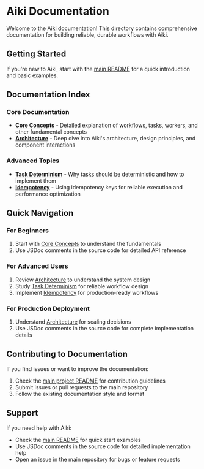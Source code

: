 # Aiki Documentation

Welcome to the Aiki documentation! This directory contains comprehensive documentation for building reliable, durable workflows with Aiki.

## Getting Started

If you're new to Aiki, start with the [main README](../README.md) for a quick introduction and basic examples.

## Documentation Index

### Core Documentation

- **[Core Concepts](./core-concepts.md)** - Detailed explanation of workflows, tasks, workers, and other fundamental concepts
- **[Architecture](./architecture.md)** - Deep dive into Aiki's architecture, design principles, and component interactions

### Advanced Topics

- **[Task Determinism](./task-determinism.md)** - Why tasks should be deterministic and how to implement them
- **[Idempotency](./idempotency.md)** - Using idempotency keys for reliable execution and performance optimization

## Quick Navigation

### For Beginners
1. Start with [Core Concepts](./core-concepts.md) to understand the fundamentals
2. Use JSDoc comments in the source code for detailed API reference

### For Advanced Users
1. Review [Architecture](./architecture.md) to understand the system design
2. Study [Task Determinism](./task-determinism.md) for reliable workflow design
3. Implement [Idempotency](./idempotency.md) for production-ready workflows

### For Production Deployment
1. Understand [Architecture](./architecture.md) for scaling decisions
2. Use JSDoc comments in the source code for complete implementation details

## Contributing to Documentation

If you find issues or want to improve the documentation:

1. Check the [main project README](../README.md) for contribution guidelines
2. Submit issues or pull requests to the main repository
3. Follow the existing documentation style and format

## Support

If you need help with Aiki:

- Check the [main README](../README.md) for quick start examples
- Use JSDoc comments in the source code for detailed implementation help
- Open an issue in the main repository for bugs or feature requests 